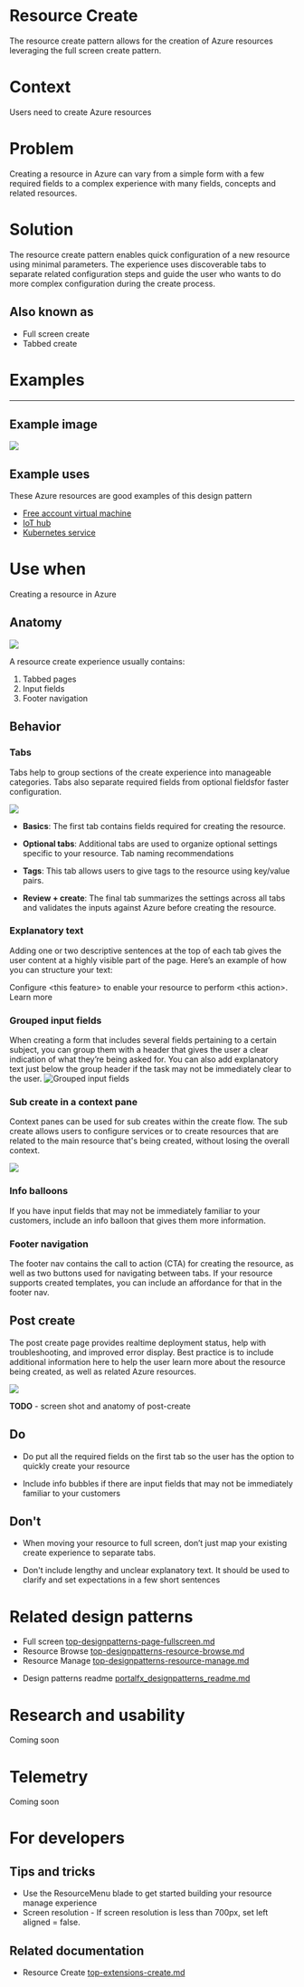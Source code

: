 ﻿# Resource Create 
The resource create pattern allows for the creation of Azure resources leveraging the full screen create pattern.

# Context
Users need to create Azure resources 

# Problem
Creating a resource in Azure can vary from a simple form with a few required fields to a complex experience with many fields, concepts and related resources.

# Solution
The resource create pattern enables quick configuration of a new resource using minimal parameters. The experience uses discoverable tabs to separate related configuration steps and guide the user who wants to do more complex configuration during the create process.


## Also known as 

- Full screen create
- Tabbed create  

# Examples 
---------

## Example image
<div style="max-width:800px">
<img alttext="Resource create example" src="../media/top-designpatterns-resource-create/Resource-create-1.png"  />
</div>

## Example uses
These Azure resources are good examples of this design pattern 

* [Free account virtual machine](https://rc.portal.azure.com/#create/microsoft.freeaccountvirtualmachine)
* [IoT hub](https://rc.portal.azure.com/#create/Microsoft.IotHub)
* [Kubernetes service](https://rc.portal.azure.com/#create/microsoft.aks)


# Use when
Creating a resource in Azure

## Anatomy  
<div style="max-width:800px">
<img alttext="Resource create anatomy" src="../media/top-designpatterns-resource-create/resource-create-anatomy.png"  />
</div>

A resource create experience usually contains:
1. Tabbed pages
2. Input fields
3. Footer navigation

## Behavior 

### Tabs
Tabs help to group sections of the create experience into manageable categories. Tabs also separate required fields from optional fieldsfor faster configuration. 
<div style="max-width:800px">
<img alttext="Tabs" src="../media/top-designpatterns-resource-create/Tabs.png"  />
</div>

-   **Basics**: The first tab contains fields required for creating the resource.

-   **Optional tabs**: Additional tabs are used to organize optional settings specific to your resource.  Tab naming recommendations

-   **Tags**: This tab allows users to give tags to the resource using key/value pairs.

-   **Review + create**: The final tab summarizes the settings across all tabs and validates the inputs against Azure before creating the resource.

### Explanatory text 
Adding one or two descriptive sentences at the top of each tab gives the user content at a highly visible part of the page. Here’s an example of how you can structure your text:

Configure \<this feature\> to enable your resource to perform \<this action\>. Learn more

### Grouped input fields
When creating a form that includes several fields pertaining to a certain subject, you can group them with a header that gives the user a clear indication of what they’re being asked for. You can also add explanatory text just below the group header if the task may not be immediately clear to the user.
![Grouped input fields](..media/top-designpatterns-resource-create/grouped-input-fields.png)

### Sub create in a context pane
Context panes can be used for sub creates within the create flow. The sub create allows users to configure services or to create resources that are related to the main resource that's being created, without losing the overall context.
<div style="max-width:800px">
<img alttext="Tabs" src="../media/top-designpatterns-resource-create/subcreate.png"  />
</div>

### Info balloons
If you have input fields that may not be immediately familiar to your customers, include an info balloon that gives them more information.

### Footer navigation
The footer nav contains the call to action (CTA) for creating the resource, as well as two buttons used for navigating between tabs. If your resource supports created templates, you can include an affordance for that in the footer nav.

## Post create
The post create page provides realtime deployment status, help with troubleshooting, and improved error display. Best practice is to include additional information here to help the user learn more about the resource being created, as well as related Azure resources.
<div style="max-width:800px">
<img alttext="Tabs" src="../media/top-designpatterns-resource-create/postcreate.png"  />
</div>

**TODO** - screen shot and anatomy of post-create

## Do 
-   Do put all the required fields on the first tab so the user has the option to quickly create your resource

 - Include info bubbles if there are input fields that may not be
   immediately familiar to your customers

## Don't 
-   When moving your resource to full screen, don’t just map your existing create experience to separate tabs.

-   Don't include lengthy and unclear explanatory text. It should be used to clarify and set expectations in a few short sentences

# Related design patterns

-   Full screen [top-designpatterns-page-fullscreen.md](top-designpatterns--page-fullscreen.md)
-   Resource Browse [top-designpatterns-resource-browse.md](top-designpatterns-resource-browse.md)
-   Resource Manage [top-designpatterns-resource-manage.md](top-designpatterns-resource-manage.md)
* Design patterns readme [portalfx_designpatterns_readme.md](portalfx_designpatterns_readme.md)

# Research and usability 
Coming soon

# Telemetry
Coming soon

# For developers 

## Tips and tricks 

-   Use the ResourceMenu blade to get started building your resource manage
    experience
-   Screen resolution - If screen resolution is less than 700px, set left aligned = false.

## Related documentation

-   Resource Create
    [top-extensions-create.md](./top-extensions-create.md)

